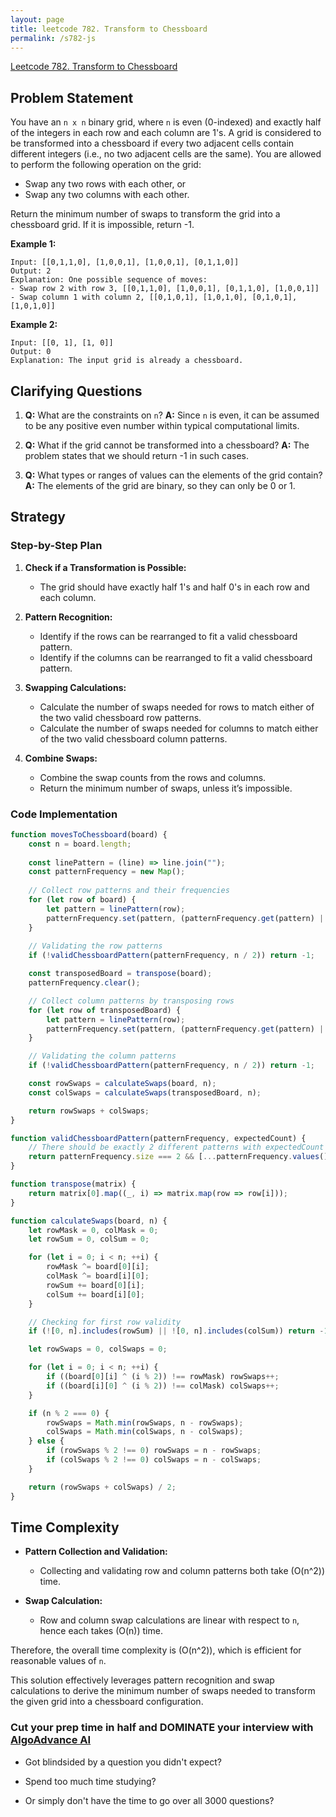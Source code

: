 ```yaml
---
layout: page
title: leetcode 782. Transform to Chessboard
permalink: /s782-js
---
```

[Leetcode 782. Transform to Chessboard](https://algoadvance.github.io/algoadvance/l782)
## Problem Statement

You have an `n x n` binary grid, where `n` is even (0-indexed) and exactly half of the integers in each row and each column are 1's. A grid is considered to be transformed into a chessboard if every two adjacent cells contain different integers (i.e., no two adjacent cells are the same). You are allowed to perform the following operation on the grid:

- Swap any two rows with each other, or
- Swap any two columns with each other.

Return the minimum number of swaps to transform the grid into a chessboard grid. If it is impossible, return -1.

**Example 1:**

```
Input: [[0,1,1,0], [1,0,0,1], [1,0,0,1], [0,1,1,0]]
Output: 2
Explanation: One possible sequence of moves:
- Swap row 2 with row 3, [[0,1,1,0], [1,0,0,1], [0,1,1,0], [1,0,0,1]]
- Swap column 1 with column 2, [[0,1,0,1], [1,0,1,0], [0,1,0,1], [1,0,1,0]]
```

**Example 2:**

```
Input: [[0, 1], [1, 0]]
Output: 0
Explanation: The input grid is already a chessboard.
```

## Clarifying Questions

1. **Q:** What are the constraints on `n`?
   **A:** Since `n` is even, it can be assumed to be any positive even number within typical computational limits.

2. **Q:** What if the grid cannot be transformed into a chessboard?
   **A:** The problem states that we should return -1 in such cases.

3. **Q:** What types or ranges of values can the elements of the grid contain?
   **A:** The elements of the grid are binary, so they can only be 0 or 1.

## Strategy

### Step-by-Step Plan

1. **Check if a Transformation is Possible:**
   - The grid should have exactly half 1's and half 0's in each row and each column.

2. **Pattern Recognition:**
   - Identify if the rows can be rearranged to fit a valid chessboard pattern.
   - Identify if the columns can be rearranged to fit a valid chessboard pattern.

3. **Swapping Calculations:**
   - Calculate the number of swaps needed for rows to match either of the two valid chessboard row patterns.
   - Calculate the number of swaps needed for columns to match either of the two valid chessboard column patterns.

4. **Combine Swaps:**
   - Combine the swap counts from the rows and columns.
   - Return the minimum number of swaps, unless it’s impossible.

### Code Implementation

```javascript
function movesToChessboard(board) {
    const n = board.length;
    
    const linePattern = (line) => line.join("");
    const patternFrequency = new Map();
    
    // Collect row patterns and their frequencies
    for (let row of board) {
        let pattern = linePattern(row);
        patternFrequency.set(pattern, (patternFrequency.get(pattern) || 0) + 1);
    }
    
    // Validating the row patterns
    if (!validChessboardPattern(patternFrequency, n / 2)) return -1;

    const transposedBoard = transpose(board);
    patternFrequency.clear();

    // Collect column patterns by transposing rows
    for (let row of transposedBoard) {
        let pattern = linePattern(row);
        patternFrequency.set(pattern, (patternFrequency.get(pattern) || 0) + 1);
    }

    // Validating the column patterns
    if (!validChessboardPattern(patternFrequency, n / 2)) return -1;

    const rowSwaps = calculateSwaps(board, n);
    const colSwaps = calculateSwaps(transposedBoard, n);

    return rowSwaps + colSwaps;
}

function validChessboardPattern(patternFrequency, expectedCount) {
    // There should be exactly 2 different patterns with expectedCount frequency each
    return patternFrequency.size === 2 && [...patternFrequency.values()].every(count => count === expectedCount);
}

function transpose(matrix) {
    return matrix[0].map((_, i) => matrix.map(row => row[i]));
}

function calculateSwaps(board, n) {
    let rowMask = 0, colMask = 0;
    let rowSum = 0, colSum = 0;

    for (let i = 0; i < n; ++i) {
        rowMask ^= board[0][i];
        colMask ^= board[i][0];
        rowSum += board[0][i];
        colSum += board[i][0];
    }

    // Checking for first row validity
    if (![0, n].includes(rowSum) || ![0, n].includes(colSum)) return -1;

    let rowSwaps = 0, colSwaps = 0;

    for (let i = 0; i < n; ++i) {
        if ((board[0][i] ^ (i % 2)) !== rowMask) rowSwaps++;
        if ((board[i][0] ^ (i % 2)) !== colMask) colSwaps++;
    }

    if (n % 2 === 0) {
        rowSwaps = Math.min(rowSwaps, n - rowSwaps);
        colSwaps = Math.min(colSwaps, n - colSwaps);
    } else {
        if (rowSwaps % 2 !== 0) rowSwaps = n - rowSwaps;
        if (colSwaps % 2 !== 0) colSwaps = n - colSwaps;
    }

    return (rowSwaps + colSwaps) / 2;
}
```

## Time Complexity

- **Pattern Collection and Validation:**
  - Collecting and validating row and column patterns both take \(O(n^2)\) time.
  
- **Swap Calculation:**
  - Row and column swap calculations are linear with respect to `n`, hence each takes \(O(n)\) time.
  
Therefore, the overall time complexity is \(O(n^2)\), which is efficient for reasonable values of `n`.

This solution effectively leverages pattern recognition and swap calculations to derive the minimum number of swaps needed to transform the given grid into a chessboard configuration.


### Cut your prep time in half and DOMINATE your interview with [AlgoAdvance AI](https://algoAdvance.com)

- Got blindsided by a question you didn't expect?

- Spend too much time studying?

- Or simply don't have the time to go over all 3000 questions?

